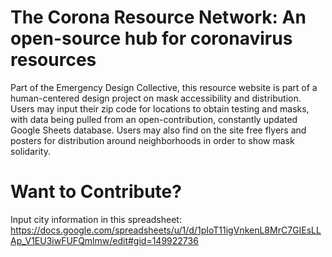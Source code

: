 # The Corona Resource Network: An open-source hub for coronavirus resources

Part of the Emergency Design Collective, this resource website is part of a human-centered design project on mask accessibility and distribution. Users may input their zip code for locations to obtain testing and masks, with data being pulled from an open-contribution, constantly updated Google Sheets database. Users may also find on the site free flyers and posters for distribution around neighborhoods in order to show mask solidarity.

# Want to Contribute?

Input city information in this spreadsheet: https://docs.google.com/spreadsheets/u/1/d/1pIoT11igVnkenL8MrC7GIEsLLAp_V1EU3iwFUFQmlmw/edit#gid=149922736
